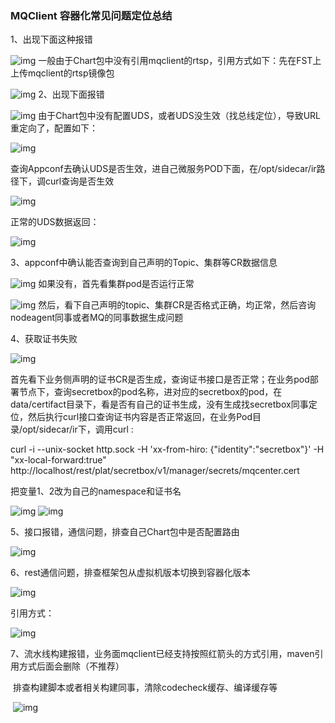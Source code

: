 ### MQClient 容器化常见问题定位总结

1、出现下面这种报错

![img](http://image.huawei.com/tiny-lts/v1/images/6a8b17df7c2741adb6cef11cc80cd702_1367x268.png@900-0-90-f.png)
 一般由于Chart包中没有引用mqclient的rtsp，引用方式如下：先在FST上上传mqclient的rtsp镜像包

![img](http://image.huawei.com/tiny-lts/v1/images/9b1b1027ab73f62b26fbb800464c567d_486x279.png@900-0-90-f.png)
2、出现下面报错

![img](http://image.huawei.com/tiny-lts/v1/images/5e47af721169c9f5ec35bef964b9f1a8_1651x104.png@900-0-90-f.png)
由于Chart包中没有配置UDS，或者UDS没生效（找总线定位），导致URL重定向了，配置如下：

![img](http://image.huawei.com/tiny-lts/v1/images/7e46fbbe16e71ef666df86e9422fb1ed_551x411.png@900-0-90-f.png)

查询Appconf去确认UDS是否生效，进自己微服务POD下面，在/opt/sidecar/ir路径下，调curl查询是否生效

![img](http://image.huawei.com/tiny-lts/v1/images/c4351482e1eef04fa680ab3717518dfa_676x18.png@900-0-90-f.png)

正常的UDS数据返回：

![img](http://image.huawei.com/tiny-lts/v1/images/53a81fd785d11a4d99ae999af6b490ad_874x559.png@900-0-90-f.png)

3、appconf中确认能否查询到自己声明的Topic、集群等CR数据信息

![img](http://image.huawei.com/tiny-lts/v1/images/6c7b5a7d31a07bb61289d8f2e92765f3_832x692.png@900-0-90-f.png)
如果没有，首先看集群pod是否运行正常

![img](http://image.huawei.com/tiny-lts/v1/images/be6cfacd2ee8ef2ce8c2dfa17cd1a5b4_837x81.png@900-0-90-f.png)
然后，看下自己声明的topic、集群CR是否格式正确，均正常，然后咨询nodeagent同事或者MQ的同事数据生成问题

4、获取证书失败

![img](http://image.huawei.com/tiny-lts/v1/images/36ea7b94c71118d262a2efef46378b0a_1287x141.png@900-0-90-f.png)

首先看下业务侧声明的证书CR是否生成，查询证书接口是否正常；在业务pod部署节点下，查询secretbox的pod名称，进对应的secretbox的pod，在data/certifact目录下，看是否有自己的证书生成，没有生成找secretbox同事定位，然后执行curl接口查询证书内容是否正常返回，在业务Pod目录/opt/sidecar/ir下，调用curl :

curl -i --unix-socket http.sock -H 'xx-from-hiro: {"identity":"secretbox"}' -H "xx-local-forward:true" http://localhost/rest/plat/secretbox/v1/manager/secrets/mqcenter.cert     

把变量1、2改为自己的namespace和证书名

![img](http://image.huawei.com/tiny-lts/v1/images/9c98166b16ab57dc96029216b94f525c_1225x103.png@900-0-90-f.png)
![img](http://image.huawei.com/tiny-lts/v1/images/2c2f25c950cb2b774cc92314c1ed4820_1546x321.png@900-0-90-f.png)

5、接口报错，通信问题，排查自己Chart包中是否配置路由

![img](http://image.huawei.com/tiny-lts/v1/images/d4e9f78a68aeef19c0613f01d50fd3d6_688x196.png@900-0-90-f.png)

6、rest通信问题，排查框架包从虚拟机版本切换到容器化版本

![img](http://image.huawei.com/tiny-lts/v1/images/66324304ec373acbc8e4eb6da661ce22_366x44.png@900-0-90-f.png)

引用方式：

![img](http://image.huawei.com/tiny-lts/v1/images/a24cb37d0d18470d5cbd2a1e983526ef_602x360.png@900-0-90-f.png)

7、流水线构建报错，业务面mqclient已经支持按照红箭头的方式引用，maven引用方式后面会删除（不推荐）

​           排查构建脚本或者相关构建同事，清除codecheck缓存、编译缓存等                                     

​      ![img](http://image.huawei.com/tiny-lts/v1/images/7039732b80688d2ef97befba24e11297_1366x213.png@900-0-90-f.png)

​    